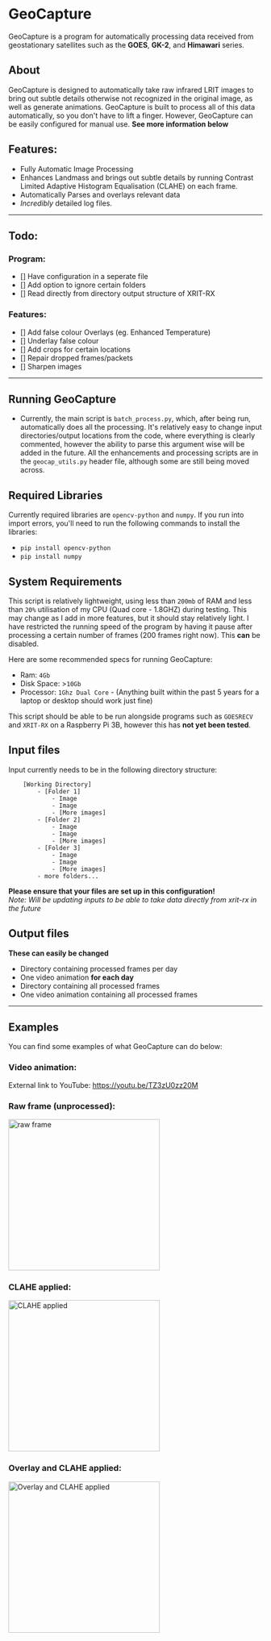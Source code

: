 # GeoCapture
GeoCapture is a program for automatically processing data received from geostationary satellites such as the **GOES**, **GK-2**, and **Himawari** series.

## About
GeoCapture is designed to automatically take raw infrared LRIT images to bring out subtle details otherwise not recognized in the original image, as well as generate animations. GeoCapture is
built to process all of this data automatically, so you don't have to lift a finger. However, GeoCapture can be easily configured for manual use.
**See more information below**

## Features:
- Fully Automatic Image Processing
- Enhances Landmass and brings out subtle details by running Contrast Limited Adaptive Histogram Equalisation (CLAHE) on each frame.
- Automatically Parses and overlays relevant data
- *Incredibly* detailed log files.

-----

## Todo:
### Program:
- [] Have configuration in a seperate file
- [] Add option to ignore certain folders
- [] Read directly from directory output structure of XRIT-RX

### Features:
- [] Add false colour Overlays (eg. Enhanced Temperature)
- [] Underlay false colour
- [] Add crops for certain locations
- [] Repair dropped frames/packets
- [] Sharpen images

-----

## Running GeoCapture
- Currently, the main script is `batch_process.py`, which, after being run, automatically does all the processing. It's relatively easy to change input directories/output locations from the code, where everything is clearly commented, however the ability to parse this argument wise will be added in the future. All the enhancements and processing scripts are in the `geocap_utils.py` header file, although some are still being moved across.

## Required Libraries
Currently required libraries are `opencv-python` and `numpy`.
If you run into import errors, you'll need to run the following commands to install the libraries:
- `pip install opencv-python`
- `pip install numpy`

## System Requirements
This script is relatively lightweight, using less than `200mb` of RAM and less than `20%` utilisation of my CPU (Quad core - 1.8GHZ) during testing. This may change as I add in more features, but it should stay relatively light.
I have restricted the running speed of the program by having it pause after processing a certain number of frames (200 frames right now). This **can** be disabled.

Here are some recommended specs for running GeoCapture:
- Ram: `4Gb`
- Disk Space: >`10Gb`
- Processor: `1Ghz Dual Core` - (Anything built within the past 5 years for a laptop or desktop should work just fine)

This script should be able to be run alongside programs such as `GOESRECV` and `XRIT-RX` on a Raspberry Pi 3B, however this has **not yet been tested**.

## Input files
Input currently needs to be in the following directory structure:
```
    [Working Directory]
        - [Folder 1]
            - Image
            - Image
            - [More images]
        - [Folder 2]
            - Image
            - Image
            - [More images]
        - [Folder 3]
            - Image
            - Image
            - [More images]
        - more folders...
```
**Please ensure that your files are set up in this configuration!** <br>
*Note: Will be updating inputs to be able to take data directly from xrit-rx in the future*

## Output files
**These can easily be changed**
- Directory containing processed frames per day
- One video animation **for each day**
- Directory containing all processed frames
- One video animation containing all processed frames

-----

## Examples
You can find some examples of what GeoCapture can do below:

### Video animation:
External link to YouTube:
https://youtu.be/TZ3zU0zz20M

### Raw frame (unprocessed):
<img src="https://raw.githubusercontent.com/technobird22/geocapture/master/examples/raw.jpg" width="300" title="raw frame">

### CLAHE applied:
<img src="https://raw.githubusercontent.com/technobird22/geocapture/master/examples/clahe.jpg" width="300" title="CLAHE applied">

### Overlay and CLAHE applied:
<img src="https://raw.githubusercontent.com/technobird22/geocapture/master/examples/clahe_overlay.jpg" width="300" title="Overlay and CLAHE applied">
